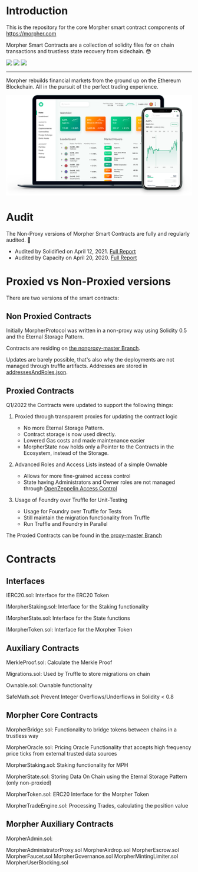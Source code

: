 # Introduction
This is the repository for the core Morpher smart contract components of https://morpher.com

Morpher Smart Contracts are a collection of solidity files for on chain transactions and trustless state recovery from sidechain. 😳

![](https://img.shields.io/david/Morpher-io/MorpherProtocol) ![](https://img.shields.io/github/last-commit/Morpher-io/MorpherProtocol) ![](https://img.shields.io/github/license/Morpher-io/MorpherProtocol)

---

Morpher rebuilds financial markets from the ground up on the Ethereum Blockchain. All in the pursuit of the perfect trading experience.

[![Image of Morpher](./docs/laptop_phone_shot.3303f142.webp)](https://morpher.com)

# Audit

The Non-Proxy versions of Morpher Smart Contracts are fully and regularly audited. 🙌

 * Audited by Solidified on April 12, 2021. [Full Report](./docs/solidified-audit-12.04.2021.pdf)
 * Audited by Capacity on April 20, 2020. [Full Report](./docs/Capacity-MorpherAudit2Result.pdf)

 # Proxied vs Non-Proxied versions

There are two versions of the smart contracts:

## Non Proxied Contracts

Initially MorpherProtocol was written in a non-proxy way using Solidity 0.5 and the Eternal Storage Pattern.

Contracts are residing on [the nonproxy-master Branch](/Morpher-io/MorpherProtocol/tree/unproxied-contracts).

Updates are barely possible, that's also why the deployments are not managed through truffle artifacts. Addresses are stored in [addressesAndRoles.json](./docs/addressesAndRoles.json).

## Proxied Contracts

Q1/2022 the Contracts were updated to support the following things:

1. Proxied through transparent proxies for updating the contract logic
    
    * No more Eternal Storage Pattern. 
    * Contract storage is now used directly. 
    * Lowered Gas costs and made maintenance easier
    * MorpherState now holds only a Pointer to the Contracts in the Ecosystem, instead of the Storage.

2. Advanced Roles and Access Lists instead of a simple Ownable

    * Allows for more fine-grained access control
    * State having Administrators and Owner roles are not managed through [OpenZeppelin Access Control](https://docs.openzeppelin.com/contracts/4.x/access-control)

3. Usage of Foundry over Truffle for Unit-Testing

    * Usage for Foundry over Truffle for Tests
    * Still maintain the migration functionality from Truffle
    * Run Truffle and Foundry in Parallel

The Proxied Contracts can be found in [the proxy-master Branch](/Morpher-io/MorpherProtocol/tree/proxied-contracts)

# Contracts

## Interfaces
IERC20.sol: Interface for the ERC20 Token

IMorpherStaking.sol: Interface for the Staking functionality

IMorpherState.sol: Interface for the State functions

IMorpherToken.sol: Interface for the Morpher Token

## Auxiliary Contracts
MerkleProof.sol: Calculate the Merkle Proof

Migrations.sol: Used by Truffle to store migrations on chain

Ownable.sol: Ownable functionality

SafeMath.sol: Prevent Integer Overflows/Underflows in Solidity < 0.8

## Morpher Core Contracts

MorpherBridge.sol: Functionality to bridge tokens between chains in a trustless way

MorpherOracle.sol: Pricing Oracle Functionality that accepts high frequency price ticks from external trusted data sources

MorpherStaking.sol: Staking functionality for MPH

MorpherState.sol: Storing Data On Chain using the Eternal Storage Pattern (only non-proxied)

MorpherToken.sol: ERC20 Interface for the Morpher Token

MorpherTradeEngine.sol: Processing Trades, calculating the position value

## Morpher Auxiliary Contracts

MorpherAdmin.sol: 

MorpherAdministratorProxy.sol
MorpherAirdrop.sol
MorpherEscrow.sol
MorpherFaucet.sol
MorpherGovernance.sol
MorpherMintingLimiter.sol
MorpherUserBlocking.sol


